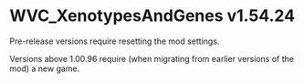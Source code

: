 # WVC_XenotypesAndGenes v1.54.24
 
Pre-release versions require resetting the mod settings.

Versions above 1.00.96 require (when migrating from earlier versions of the mod) a new game.